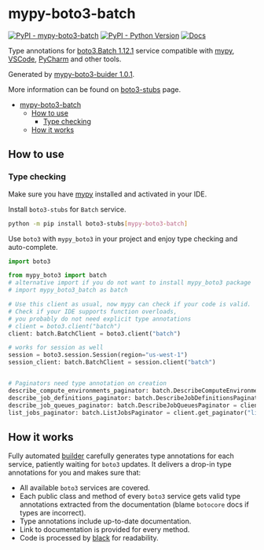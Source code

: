 # mypy-boto3-batch

[![PyPI - mypy-boto3-batch](https://img.shields.io/pypi/v/mypy-boto3-batch.svg?color=blue)](https://pypi.org/project/mypy-boto3-batch)
[![PyPI - Python Version](https://img.shields.io/pypi/pyversions/mypy-boto3-batch.svg?color=blue)](https://pypi.org/project/mypy-boto3-batch)
[![Docs](https://img.shields.io/readthedocs/mypy-boto3-builder.svg?color=blue)](https://mypy-boto3-builder.readthedocs.io/)

Type annotations for
[boto3.Batch 1.12.1](https://boto3.amazonaws.com/v1/documentation/api/1.12.1/reference/services/batch.html#Batch) service
compatible with [mypy](https://github.com/python/mypy), [VSCode](https://code.visualstudio.com/),
[PyCharm](https://www.jetbrains.com/pycharm/) and other tools.

Generated by [mypy-boto3-buider 1.0.1](https://github.com/vemel/mypy_boto3_builder).

More information can be found on [boto3-stubs](https://pypi.org/project/boto3-stubs/) page.

- [mypy-boto3-batch](#mypy-boto3-batch)
  - [How to use](#how-to-use)
    - [Type checking](#type-checking)
  - [How it works](#how-it-works)

## How to use

### Type checking

Make sure you have [mypy](https://github.com/python/mypy) installed and activated in your IDE.

Install `boto3-stubs` for `Batch` service.

```bash
python -m pip install boto3-stubs[mypy-boto3-batch]
```

Use `boto3` with `mypy_boto3` in your project and enjoy type checking and auto-complete.

```python
import boto3

from mypy_boto3 import batch
# alternative import if you do not want to install mypy_boto3 package
# import mypy_boto3_batch as batch

# Use this client as usual, now mypy can check if your code is valid.
# Check if your IDE supports function overloads,
# you probably do not need explicit type annotations
# client = boto3.client("batch")
client: batch.BatchClient = boto3.client("batch")

# works for session as well
session = boto3.session.Session(region="us-west-1")
session_client: batch.BatchClient = session.client("batch")


# Paginators need type annotation on creation
describe_compute_environments_paginator: batch.DescribeComputeEnvironmentsPaginator = client.get_paginator("describe_compute_environments")
describe_job_definitions_paginator: batch.DescribeJobDefinitionsPaginator = client.get_paginator("describe_job_definitions")
describe_job_queues_paginator: batch.DescribeJobQueuesPaginator = client.get_paginator("describe_job_queues")
list_jobs_paginator: batch.ListJobsPaginator = client.get_paginator("list_jobs")
```

## How it works

Fully automated [builder](https://github.com/vemel/mypy_boto3_builder) carefully generates
type annotations for each service, patiently waiting for `boto3` updates. It delivers
a drop-in type annotations for you and makes sure that:

- All available `boto3` services are covered.
- Each public class and method of every `boto3` service gets valid type annotations
  extracted from the documentation (blame `botocore` docs if types are incorrect).
- Type annotations include up-to-date documentation.
- Link to documentation is provided for every method.
- Code is processed by [black](https://github.com/psf/black) for readability.